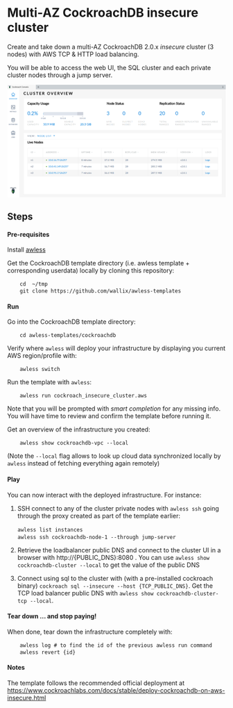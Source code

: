 # Multi-AZ CockroachDB insecure cluster

Create and take down a multi-AZ CockroachDB 2.0.x _insecure_ cluster (3 nodes) with AWS TCP & HTTP load balancing. 

You will be able to access the web UI, the SQL cluster and each private cluster nodes through a jump server. 

![Cockroach Dashboard](cockroachdb-dashboard.png)

## Steps

#### Pre-requisites

Install [awless](https://github.com/wallix/awless#why-awless)

Get the CockroachDB template directory (i.e. awless template + corresponding userdata) locally by cloning this repository:

        cd  ~/tmp
        git clone https://github.com/wallix/awless-templates

#### Run

Go into the CockroachDB template directory:

        cd awless-templates/cockroachdb

Verify where `awless` will deploy your infrastructure by displaying you current AWS region/profile with:

        awless switch

Run the template with `awless`:

        awless run cockroach_insecure_cluster.aws

Note that you will be prompted with _smart completion_ for any missing info. You will have time to review and confirm the template before running it.

Get an overview of the infrastructure you created:

        awless show cockroachdb-vpc --local

(Note the `--local` flag allows to look up cloud data synchronized locally by `awless` instead of fetching everything again remotely)

#### Play

You can now interact with the deployed infrastructure. For instance:

1. SSH connect to any of the cluster private nodes with `awless ssh` going through the proxy created as part of the template earlier:

    `awless list instances`  
    `awless ssh cockroachdb-node-1 --through jump-server` 

2. Retrieve the loadbalancer public DNS and connect to the cluster UI in a browser with http://{PUBLIC_DNS}:8080 . You can use `awless show cockroachdb-cluster --local` to get the value of the public DNS
  
3. Connect using sql to the cluster with (with a pre-installed cockroach binary) `cockroach sql --insecure --host {TCP_PUBLIC_DNS}`. Get the TCP load balancer public DNS with `awless show cockroachdb-cluster-tcp --local`.  

#### Tear down ... and stop paying!

When done, tear down the infrastructure completely with:

        awless log # to find the id of the previous awless run command        
        awless revert {id}

#### Notes

The template follows the recommended official deployment at https://www.cockroachlabs.com/docs/stable/deploy-cockroachdb-on-aws-insecure.html
